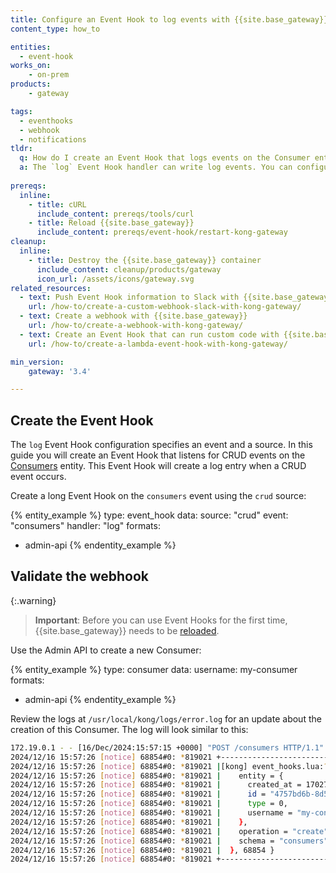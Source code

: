 ```yaml
---
title: Configure an Event Hook to log events with {{site.base_gateway}}
content_type: how_to

entities:
  - event-hook
works_on:
    - on-prem
products:
    - gateway

tags:
  - eventhooks
  - webhook
  - notifications
tldr: 
  q: How do I create an Event Hook that logs events on the Consumer entity?
  a: The `log` Event Hook handler can write log events. You can configure an Event Hook using the `log` handler to write to the log file every time a CRUD event happens on the [Consumer entity](/gateway/entities/consumer/) by issuing a `POST` request to the `/event-hooks` endpoint. 
  
prereqs:
  inline:
    - title: cURL
      include_content: prereqs/tools/curl
    - title: Reload {{site.base_gateway}}
      include_content: prereqs/event-hook/restart-kong-gateway
cleanup:
  inline:
    - title: Destroy the {{site.base_gateway}} container
      include_content: cleanup/products/gateway
      icon_url: /assets/icons/gateway.svg
related_resources:
  - text: Push Event Hook information to Slack with {{site.base_gateway}}
    url: /how-to/create-a-custom-webhook-slack-with-kong-gateway/
  - text: Create a webhook with {{site.base_gateway}}
    url: /how-to/create-a-webhook-with-kong-gateway/
  - text: Create an Event Hook that can run custom code with {{site.base_gateway}}
    url: /how-to/create-a-lambda-event-hook-with-kong-gateway/

min_version:
    gateway: '3.4'

---
```



## Create the Event Hook

The `log` Event Hook configuration specifies an event and a source. In this guide you will create an Event Hook that listens for CRUD events on the [Consumers](/gateway/entities/consumer/) entity. This Event Hook will create a log entry when a CRUD event occurs. 

Create a long Event Hook on the `consumers` event using the `crud` source: 

{% entity_example %}
type: event_hook
data:
  source: "crud"
  event: "consumers"
  handler: "log"
formats:
  - admin-api
{% endentity_example %}

## Validate the webhook

{:.warning}
> **Important**:  Before you can use Event Hooks for the first time, {{site.base_gateway}} needs to be [reloaded](/how-to/restart-kong-gateway-container/).

Use the Admin API to create a new Consumer: 

{% entity_example %}
type: consumer
data:
  username: my-consumer
formats:
  - admin-api
{% endentity_example %}


Review the logs at `/usr/local/kong/logs/error.log` for an update about the creation of this Consumer. The log will look similar to this: 
 
```sh   
172.19.0.1 - - [16/Dec/2024:15:57:15 +0000] "POST /consumers HTTP/1.1" 409 147 "-" "HTTPie/2.4.0"
2024/12/16 15:57:26 [notice] 68854#0: *819021 +--------------------------------------------------+, context: ngx.timer, client: 172.19.0.1, server: 0.0.0.0:8001
2024/12/16 15:57:26 [notice] 68854#0: *819021 |[kong] event_hooks.lua:?:452 "log callback: " { "consumers", "crud", {|, context: ngx.timer, client: 172.19.0server: 0.0.0.0:8001
2024/12/16 15:57:26 [notice] 68854#0: *819021 |    entity = {                                    |, context: ngx.timer, client: 172.19.0.1, server: 0.0.0.0:8001
2024/12/16 15:57:26 [notice] 68854#0: *819021 |      created_at = 1702735046,                    |, context: ngx.timer, client: 172.19.0.1, server: 0.0.0.0:8001
2024/12/16 15:57:26 [notice] 68854#0: *819021 |      id = "4757bd6b-8d54-4b08-bf24-01e346a9323e",|, context: ngx.timer, client: 172.19.0.1, server: 0.0.0.0:8001
2024/12/16 15:57:26 [notice] 68854#0: *819021 |      type = 0,                                   |, context: ngx.timer, client: 172.19.0.1, server: 0.0.0.0:8001
2024/12/16 15:57:26 [notice] 68854#0: *819021 |      username = "my-consumer"                    |, context: ngx.timer, client: 172.19.0.1, server: 0.0.0.0:8001
2024/12/16 15:57:26 [notice] 68854#0: *819021 |    },                                            |, context: ngx.timer, client: 172.19.0.1, server: 0.0.0.0:8001
2024/12/16 15:57:26 [notice] 68854#0: *819021 |    operation = "create",                         |, context: ngx.timer, client: 172.19.0.1, server: 0.0.0.0:8001
2024/12/16 15:57:26 [notice] 68854#0: *819021 |    schema = "consumers"                          |, context: ngx.timer, client: 172.19.0.1, server: 0.0.0.0:8001
2024/12/16 15:57:26 [notice] 68854#0: *819021 |  }, 68854 }                                      |, context: ngx.timer, client: 172.19.0.1, server: 0.0.0.0:8001
2024/12/16 15:57:26 [notice] 68854#0: *819021 +--------------------------------------------------+, context: ngx.timer, client: 172.19.0.1, server: 0.0.0.0:8001
```